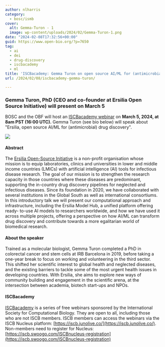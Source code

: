 ```yaml
---
author: nlharris
category:
  - bosc/ismb
cover:
  alt: Gemma-Turon - 1
  image: wp-content/uploads/2024/02/Gemma-Turon-1.png
date: "2024-02-08T17:32:56+00:00"
guid: https://www.open-bio.org/?p=7650
tag:
  - ai
  - dei
  - drug-discovery
  - iscbacademy
  - ml
title: 'ISCBacademy: Gemma Turon on open source AI/ML for (antimicrobial) drug discovery'
url: /2024/02/08/iscbacademy-gemma-turon/

---
```

### Gemma Turon, PhD (CEO and co-founder at Ersilia Open Source Initiative) will present on March 5

BOSC and the OBF will host an [ISCBacademy webinar](https://www.iscb.org/iscbacademy) on **March 5, 2024, at 8am PST (16:00 UTC).** Gemma Turon (see bio below) will speak about "Ersilia, open source AI/ML for (antimicrobial) drug discovery".

![](wp-content/uploads/2024/02/Gemma-Turon-1.png)

#### Abstract

The [Ersilia Open-Source Initiative](https://www.ersilia.io/) is a non-profit organisation whose mission is to equip laboratories, clinics and universities in lower and middle income countries (LMICs) with artificial intelligence (AI) tools for infectious disease research. The goal of our mission is to strengthen the research capacity in those countries where these diseases are predominant, supporting the in-country drug discovery pipelines for neglected and infectious diseases. Since its foundation in 2020, we have collaborated with several institutions in the Global South as well as international consortiums. In this introductory talk we will present our computational approach and infrastructure, including the Ersilia Model Hub, a unified platform offering ready- to-use AI models to researchers worldwide, and how we have used it across multiple projects, offering a perspective on how AI/ML can transform drug discovery and contribute towards a more egalitarian world of biomedical research.

#### About the speaker

Trained as a molecular biologist, Gemma Turon completed a PhD in colorectal cancer and stem cells at IRB Barcelona in 2019, before taking a one-year break to focus on working and volunteering in the third sector. This shifted her scientific interest to global health and neglected diseases, and the existing barriers to tackle some of the most urgent health issues in developing countries. With Ersilia, she aims to explore new ways of community building and engagement in the scientific arena, at the intersection between academia, biotech start-ups and NPOs.

#### ISCBacademy

[ISCBacademy](https://www.iscb.org/iscbacademy) is a series of free webinars sponsored by the International Society for Computational Biology. They are open to all, including those who are not ISCB members. ISCB members can access the webinars via the ISCB Nucleus platform: [https://iscb.junolive.co/](https://iscb.junolive.co/). Non-members need to register for Nucleus: [https://iscb.swoogo.com/ISCBnucleus-registration](https://iscb.swoogo.com/ISCBnucleus-registration)

